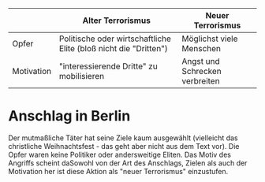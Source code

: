 |            | Alter Terrorismus                                                | Neuer Terrorismus              |
| ---------- | ---------------------------------------------------------------- | ------------------------------ |
| Opfer      | Politische oder wirtschaftliche Elite (bloß nicht die "Dritten") | Möglichst viele Menschen       |
| Motivation | "interessierende Dritte" zu mobilisieren                         | Angst und Schrecken verbreiten |
# Anschlag in Berlin
Der mutmaßliche Täter hat seine Ziele kaum ausgewählt (vielleicht das christliche Weihnachtsfest - das geht aber nicht aus dem Text vor). Die Opfer waren keine Politiker oder andersweitige Eliten. Das Motiv des Angriffs scheint daSowohl von der Art des Anschlags, Zielen als auch der Motivation her ist diese Aktion als "neuer Terrorismus" einzustufen.